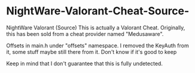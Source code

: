 # NightWare-Valorant-Cheat-Source-
NightWare Valorant (Source)
This is actually a Valorant Cheat. Originally, this has been sold from a cheat provider named "Medusaware".

Offsets in main.h under "offsets" namespace.
I removed the KeyAuth from it, some stuff maybe still there from it. Don't know if it's good to keep

Keep in mind that I don't guarantee that this is fully undetected.
